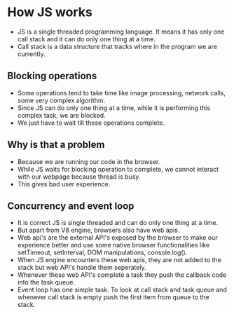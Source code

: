 # How JS works

- JS is a single threaded programming language. It means it has only one call stack and it can do only one thing at a time.
- Call stack is a data structure that tracks where in the program we are currently.

## Blocking operations

- Some operations tend to take time like image processing, network calls, some very complex algorithm.
- Since JS can do only one thing at a time, while it is performing this complex task, we are blocked.
- We just have to wait till these operations complete.

## Why is that a problem

- Because we are running our code in the browser.
- While JS waits for blocking operation to complete, we cannot interact with our webpage because thread is busy.
- This gives bad user experience.

## Concurrency and event loop

- It is correct JS is single threaded and can do only one thing at a time.
- But apart from V8 engine, browsers also have web apis.
- Web api's are the external API's exposed by the browser to make our experience better and use some native browser functionalities like setTimeout, setInterval, DOM manipulations, console.log().
- When JS engine encounters these web apis, they are not added to the stack but web API's handle them seperately.
- Whenever these web API's complete a task they push the callback code into the task queue.
- Event loop has one simple task. To look at call stack and task queue and whenever call stack is empty push the first item from queue to the stack.


